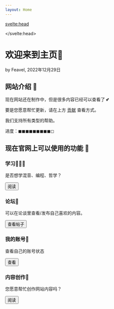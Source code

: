 ```yaml
---
layout: Home
---
```


<script>import Card from '$lib/components/ui/Card.svelte';</script>

<svelte:head>

<title>主页 - Feavel的部落</title>
<meta name="description" content="主页" />

</svelte:head>

<h1 class="my-0 text-5xl font-extrabold md:text-6xl">欢迎来到主页🎉</h1>
<p class="my-0">by Feavel, 2022年12月29日</p>

<div class="divider" />

<div class="prose-xs prose md:prose-xl">

## 网站介绍 🎉

现在网站还在制作中，但是很多内容已经可以查看了 💕

要是您愿意帮忙更新，请在上方 [贡献](/community/guide/contribute) 查看方式。

我们支持所有类型的帮助。

进度：◼︎◼︎◼︎◼︎◼︎◼︎◼︎◼︎◼︎◻︎

## 现在官网上可以使用的功能 📨

<div class="first-letter:text-5xl first-letter:text-blue-600">
<div class="flex justify-center content-center md:grid-cols-2 flex-col gap-3 md:grid">

<Card>
	<div class="card-body">
		<h3 class="card-title">学习🧑🏼‍💻</h3>
		<p>是否想学混音、编程、哲学？</p>
		<div class="card-actions justify-end">
			<a href="/learn"><button class="btn-primary btn">阅读</button></a>
		</div>
	</div>
</Card>

<Card>
	<div class="card-body">
		<h3 class="card-title">论坛📡</h3>
		<p>可以在论谈里查看/发布自己喜欢的内容。</p>
		<div class="card-actions justify-end">
			<a href="/community">
				<button class="btn-primary btn">查看帖子</button>
			</a>
		</div>
	</div>
</Card>

<Card>
	<div class="card-body">
		<h3 class="card-title">我的账号📠</h3>
		<p>查看自己的账号状态</p>
		<div class="card-actions justify-end">
			<a href="/my-account">
				<button class="btn-primary btn">查看</button>
			</a>
		</div>
	</div>
</Card>

<Card>
	<div class="card-body">
		<h3 class="card-title">内容创作🫶</h3>
		<p>您愿意帮忙创作网站内容吗？</p>
		<div class="card-actions justify-end">
			<a href="/community/guide/contribute"><button class="btn-primary btn">阅读</button></a>
		</div>
	</div>
</Card>

</div>
</div>

</div>
